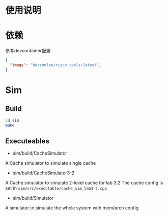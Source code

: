# 使用说明

# 依赖
参考devcontainer配置
```json
{
  "image": "harsonlau/riscv-tools:latest",
}
```

# Sim
## Build
```bash
cd sim
make
```

## Executeables

- sim/build/CacheSimulator

A Cache simulator to simulate single cache

- sim/build/CacheSimulator3-2

A Cache simulator to simulate 2-level cache for lab 3.2
The cache config is set in `sim/src/executable/cache_sim_lab3-2.cpp`

- sim/build/Simulator

A simulator to simulate the whole system with mem/arch config
